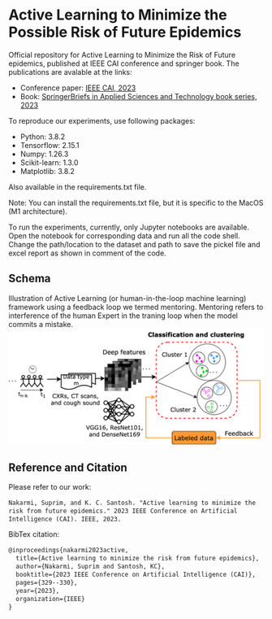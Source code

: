 # Active Learning to Minimize the Possible Risk of Future Epidemics
Official repository for Active Learning to Minimize the Risk of Future epidemics, published at IEEE CAI conference and springer book. The publications are avalable at the links:
* Conference paper: [IEEE CAI, 2023](https://ieeexplore.ieee.org/abstract/document/10194994)
* Book: [SpringerBriefs in Applied Sciences and Technology book series, 2023](https://link.springer.com/book/10.1007/978-981-99-7442-9)


To reproduce our experiments, use following packages:
* Python: 3.8.2
* Tensorflow: 2.15.1
* Numpy: 1.26.3
* Scikit-learn: 1.3.0
* Matplotlib: 3.8.2

Also available in the requirements.txt file. 

Note: You can install the requirements.txt file, but it is specific to the MacOS (M1 architecture).


To run the experiments, currently, only Jupyter notebooks are available. Open the notebook for corresponding data and run all the code shell. Change the path/location to the dataset and path to save the pickel file and excel report as shown in comment of the code. 

## Schema 
Illustration of Active Learning (or human-in-the-loop machine learning) framework using a feedback loop we termed mentoring. Mentoring refers to interference of the human Expert in the traning loop when the model commits a mistake.
![Figure 1: Illustration of human-in-the-loop machine learning framework using a feedback loop we termed mentoring. Mentoring refers to interference of the human Expert in the traning loop when the model commits a mistake.](images/schema.png)


## Reference and Citation
Please refer to our work:

```
Nakarmi, Suprim, and K. C. Santosh. "Active learning to minimize the risk from future epidemics." 2023 IEEE Conference on Artificial Intelligence (CAI). IEEE, 2023.
```

BibTex citation:
```
@inproceedings{nakarmi2023active,
  title={Active learning to minimize the risk from future epidemics},
  author={Nakarmi, Suprim and Santosh, KC},
  booktitle={2023 IEEE Conference on Artificial Intelligence (CAI)},
  pages={329--330},
  year={2023},
  organization={IEEE}
}
```



